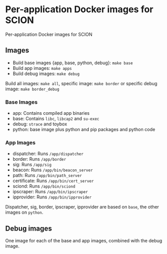 # Per-application Docker images for SCION

Per-application Docker images for SCION

## Images

-   Build base images {app, base, python, debug}: `make base`
-   Build app images: `make apps`
-   Build debug images: `make debug`

Build all images: `make all`, specific image: `make border` or specific debug image:
`make border_debug`

### Base Images

-   app: Contains compiled app binaries
-   base: Contains `libc`, `libcap2` and `su-exec`
-   debug: `strace` and toybox
-   python: base image plus python and pip packages and python code

### App Images

-   dispatcher: Runs `/app/dispatcher`
-   border: Runs `/app/border`
-   sig: Runs `/app/sig`
-   beacon: Runs `/app/bin/beacon_server`
-   path: Runs `/app/bin/path_server`
-   certificate: Runs `/app/bin/cert_server`
-   sciond: Runs `/app/bin/sciond`
-   ipscraper: Runs `/app/bin/ipscraper`
-   ipprovider: Runs `/app/bin/ipprovider`

Dispatcher, sig, border, ipscraper, ipprovider are based on `base`, the other images on `python`.

## Debug images

One image for each of the base and app images, combined with the debug image.
